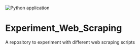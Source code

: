 ![Python application](https://github.com/brianfong96/Experiment_Web_Scraping/workflows/Python%20application/badge.svg)
# Experiment_Web_Scraping
A repository to experiment with different web scraping scripts
